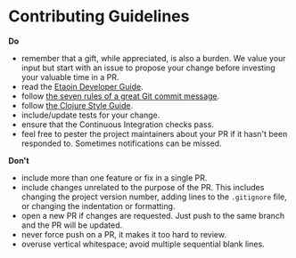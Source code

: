 # Contributing Guidelines

**Do**
- remember that a gift, while appreciated, is also a burden. We value your input but start with an issue to propose your change before investing your valuable time in a PR.
- read the [Etaoin Developer Guide](doc/02-developer-guide.adoc).
- follow [the seven rules of a great Git commit message][1].
- follow [the Clojure Style Guide][2].
- include/update tests for your change.
- ensure that the Continuous Integration checks pass.
- feel free to pester the project maintainers about your PR if it hasn't been responded to. Sometimes notifications can be missed.

**Don't**
- include more than one feature or fix in a single PR.
- include changes unrelated to the purpose of the PR. This includes changing the project version number, adding lines to the
`.gitignore` file, or changing the indentation or formatting.
- open a new PR if changes are requested. Just push to the same branch and the PR will be updated.
- never force push on a PR, it makes it too hard to review.
- overuse vertical whitespace; avoid multiple sequential blank lines.

[1]: https://chris.beams.io/posts/git-commit/#seven-rules
[2]: https://guide.clojure.style
